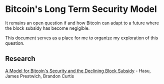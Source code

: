 # Bitcoin's Long Term Security Model

It remains an open question if and how Bitcoin can adapt to a future where the block subsidy has become negigible.

This document serves as a place for me to organize my exploration of this question.


## Research

[A Model for Bitcoin's Security and the Declining Block Subsidy](https://uncommoncore.co/wp-content/uploads/2019/10/A-model-for-Bitcoins-security-and-the-declining-block-subsidy-v1.06.pdf) - Hasu, James Prestwich, Brandon Curtis

